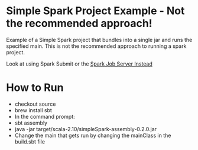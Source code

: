 Simple Spark Project Example - Not the recommended approach!
========================================================

Example of a Simple Spark project that bundles into a single jar and runs the specified main. This is not the recommended approach to running a spark project. 

Look at using Spark Submit or the [Spark Job Server Instead](https://github.com/spark-jobserver/spark-jobserver)

How to Run
==========

* checkout source
* brew install sbt
* In the command prompt: 
* sbt assembly
* java -jar target/scala-2.10/simpleSpark-assembly-0.2.0.jar 
* Change the main that gets run by changing the mainClass in the build.sbt file 

